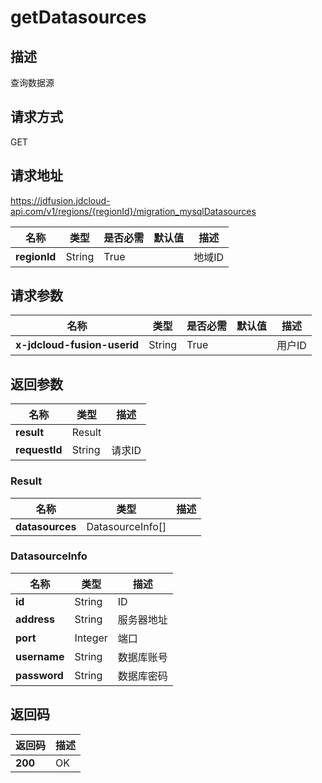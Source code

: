 # getDatasources


## 描述
查询数据源

## 请求方式
GET

## 请求地址
https://jdfusion.jdcloud-api.com/v1/regions/{regionId}/migration_mysqlDatasources

|名称|类型|是否必需|默认值|描述|
|---|---|---|---|---|
|**regionId**|String|True| |地域ID|

## 请求参数
|名称|类型|是否必需|默认值|描述|
|---|---|---|---|---|
|**x-jdcloud-fusion-userid**|String|True| |用户ID|


## 返回参数
|名称|类型|描述|
|---|---|---|
|**result**|Result| |
|**requestId**|String|请求ID|

### Result
|名称|类型|描述|
|---|---|---|
|**datasources**|DatasourceInfo[]| |
### DatasourceInfo
|名称|类型|描述|
|---|---|---|
|**id**|String|ID|
|**address**|String|服务器地址|
|**port**|Integer|端口|
|**username**|String|数据库账号|
|**password**|String|数据库密码|

## 返回码
|返回码|描述|
|---|---|
|**200**|OK|
